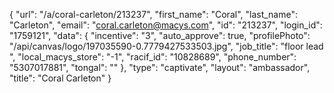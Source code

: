 {
    "url": "\/a\/coral-carleton\/213237",
    "first_name": "Coral",
    "last_name": "Carleton",
    "email": "coral.carleton@macys.com",
    "id": "213237",
    "login_id": "1759121",
    "data": {
        "incentive": "3",
        "auto_approve": true,
        "profilePhoto": "\/api\/canvas\/logo\/197035590-0.7779427533503.jpg",
        "job_title": "floor lead ",
        "local_macys_store": "-1",
        "racif_id": "10828689",
        "phone_number": "5307017881",
        "tongal": ""
    },
    "type": "captivate",
    "layout": "ambassador",
    "title": "Coral Carleton"
}